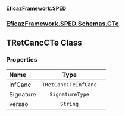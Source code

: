 #### [EficazFramework.SPED](EficazFrameworkSPED.md 'EficazFramework SPED')
### [EficazFramework.SPED.Schemas.CTe](EficazFramework.SPED.Schemas.CTe.md 'EficazFramework.SPED.Schemas.CTe')

## TRetCancCTe Class
### Properties

| Name | Type | |
| :--- | :---: | :--- |
| infCanc | `TRetCancCTeInfCanc` |  |
| Signature | `SignatureType` |  |
| versao | `String` |  |
